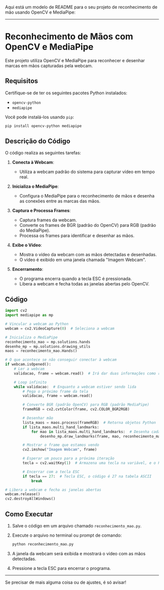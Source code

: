 Aqui está um modelo de README para o seu projeto de reconhecimento de mão usando OpenCV e MediaPipe:

---

# Reconhecimento de Mãos com OpenCV e MediaPipe

Este projeto utiliza OpenCV e MediaPipe para reconhecer e desenhar marcas em mãos capturadas pela webcam.

## Requisitos

Certifique-se de ter os seguintes pacotes Python instalados:

- `opencv-python`
- `mediapipe`

Você pode instalá-los usando `pip`:

```bash
pip install opencv-python mediapipe
```

## Descrição do Código

O código realiza as seguintes tarefas:

1. **Conecta à Webcam**:
   - Utiliza a webcam padrão do sistema para capturar vídeo em tempo real.

2. **Inicializa o MediaPipe**:
   - Configura o MediaPipe para o reconhecimento de mãos e desenha as conexões entre as marcas das mãos.

3. **Captura e Processa Frames**:
   - Captura frames da webcam.
   - Converte os frames de BGR (padrão do OpenCV) para RGB (padrão do MediaPipe).
   - Processa os frames para identificar e desenhar as mãos.

4. **Exibe o Vídeo**:
   - Mostra o vídeo da webcam com as mãos detectadas e desenhadas.
   - O vídeo é exibido em uma janela chamada "Imagem Webcam".

5. **Encerramento**:
   - O programa encerra quando a tecla ESC é pressionada.
   - Libera a webcam e fecha todas as janelas abertas pelo OpenCV.

## Código

```python
import cv2
import mediapipe as mp

# Vincular a webcam ao Python
webcam = cv2.VideoCapture(0)  # Seleciona a webcam

# Inicializa o MediaPipe
reconhecimento_mao = mp.solutions.hands
desenho_mp = mp.solutions.drawing_utils
maos = reconhecimento_mao.Hands()

# O que acontece se não conseguir conectar à webcam
if webcam.isOpened():
    # Ler a webcam
    validacao, frame = webcam.read()  # Irá dar duas informações como resposta, que serão armazenadas nas duas variáveis => Unpacking

    # Loop infinito
    while validacao:  # Enquanto a webcam estiver sendo lida
        # Pega o próximo frame da tela
        validacao, frame = webcam.read()

        # Converte BGR (padrão OpenCV) para RGB (padrão MediaPipe)
        frameRGB = cv2.cvtColor(frame, cv2.COLOR_BGR2RGB)

        # Desenhar mão
        lista_maos = maos.process(frameRGB)  # Retorna objetos Python
        if lista_maos.multi_hand_landmarks:
            for mao in lista_maos.multi_hand_landmarks:  # Desenha cada mão na lista de mãos que recebemos
                desenho_mp.draw_landmarks(frame, mao, reconhecimento_mao.HAND_CONNECTIONS)

        # Mostrar o frame que estamos vendo
        cv2.imshow("Imagem Webcam", frame)

        # Esperar um pouco para a próxima iteração
        tecla = cv2.waitKey(1)  # Armazena uma tecla na variável, e o Python para por 2 milissegundos => 30FPS

        # Encerrar com a tecla ESC
        if tecla == 27:  # Tecla ESC, o código é 27 na tabela ASCII
            break

# Libera a webcam e fecha as janelas abertas
webcam.release()
cv2.destroyAllWindows()
```

## Como Executar

1. Salve o código em um arquivo chamado `reconhecimento_mao.py`.
2. Execute o arquivo no terminal ou prompt de comando:

    ```bash
    python reconhecimento_mao.py
    ```

3. A janela da webcam será exibida e mostrará o vídeo com as mãos detectadas.

4. Pressione a tecla ESC para encerrar o programa.

---

Se precisar de mais alguma coisa ou de ajustes, é só avisar!
